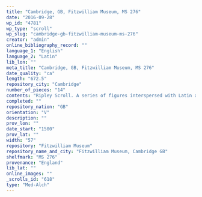 ```yaml
---
title: "Cambridge, GB, Fitzwilliam Museum, MS 276"
date: "2016-09-28"
wp_id: "4781"
wp_type: "scroll"
wp_slug: "cambridge-gb-fitzwilliam-museum-ms-276"
creator: "admin"
online_bibliography_record: ""
language_1: "English"
language_2: "Latin"
lib_lon: ""
meta_title: "Cambridge, GB, Fitzwilliam Museum, MS 276"
date_quality: "ca"
length: "672.5"
repository_city: "Cambridge"
number_of_pieces: "14"
contents: "Ripley Scroll. A series of figures interspersed with Latin and English poetry. Multiple other images."
completed: ""
repository_nation: "GB"
orientation: "V"
description: ""
prov_lon: ""
date_start: "1500"
prov_lat: ""
width: "57"
repository: "Fitzwilliam Museum"
repository_name_and_city: "Fitzwilliam Museum, Cambridge GB"
shelfmark: "MS 276"
provenance: "England"
lib_lat: ""
online_images: ""
_scrolls_id: "618"
type: "Med-Alch"
---
```



